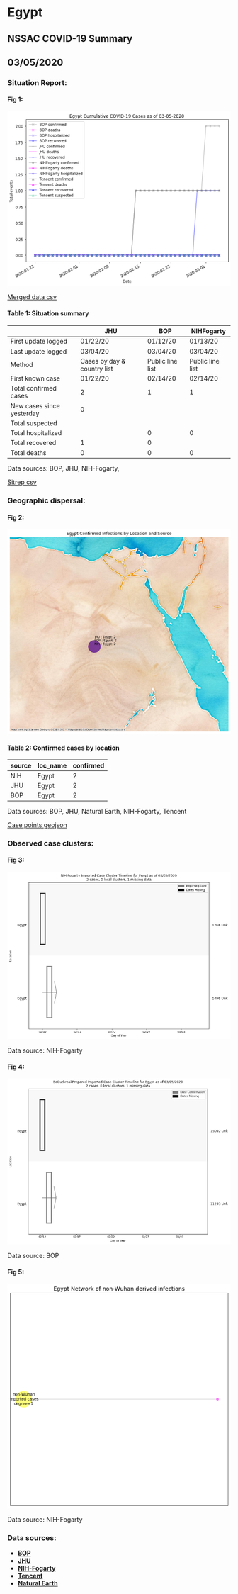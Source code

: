 # Egypt
## NSSAC COVID-19 Summary
## 03/05/2020



### Situation Report:
#### Fig 1:
![Egypt cases](../merged_histories/Egypt_merged_histories.png)

[Merged data csv](https://github.com/SchlittDataSci/SchlittDataSci.github.io/blob/master/data/tables/Egypt_merged_daily.csv)

#### Table 1: Situation summary


|                           | JHU                         | BOP              | NIHFogarty       |
|---------------------------|-----------------------------|------------------|------------------|
| First update logged       | 01/22/20                    | 01/12/20         | 01/13/20         |
| Last update logged        | 03/04/20                    | 03/04/20         | 03/04/20         |
| Method                    | Cases by day & country list | Public line list | Public line list |
| First known case          | 01/22/20                    | 02/14/20         | 02/14/20         |
| Total confirmed cases     | 2                           | 1                | 1                |
| New cases since yesterday | 0                           |                  |                  |
| Total suspected           |                             |                  |                  |
| Total hospitalized        |                             | 0                | 0                |
| Total recovered           | 1                           | 0                |                  |
| Total deaths              | 0                           | 0                | 0                |

Data sources: BOP, JHU, NIH-Fogarty, 


[Sitrep csv](https://github.com/SchlittDataSci/SchlittDataSci.github.io/blob/master/data/tables/Egypt_sitrep.csv)

### Geographic dispersal:
#### Fig 2:
![Egypt mapped](../case_locs/Egypt_case_locs.png)

#### Table 2: Confirmed cases by location


| source   | loc_name   |   confirmed |
|----------|------------|-------------|
| NIH      | Egypt      |           2 |
| JHU      | Egypt      |           2 |
| BOP      | Egypt      |           2 |

Data sources: BOP, JHU, Natural Earth, NIH-Fogarty, Tencent


[Case points geojson](https://github.com/SchlittDataSci/SchlittDataSci.github.io/blob/master/data/shapes/Egypt_case_locs.geojson)

### Observed case clusters:
#### Fig 3:
![Egypt cases](../cluster_analysis/Egypt_imported_cases_NIHFogarty.png)



Data source: NIH-Fogarty


#### Fig 4:
![Egypt cases](../cluster_analysis/Egypt_imported_cases_BOP.png)



Data source: BOP


#### Fig 5:
![Egypt network](../autochthonous_networks/Egypt_network.png)



Data source: NIH-Fogarty


### Data sources:
* **[BOP](https://github.com/beoutbreakprepared/nCoV2019)**
* **[JHU](https://github.com/CSSEGISandData/COVID-19)** 
* **[NIH-Fogarty](https://docs.google.com/spreadsheets/d/1jS24DjSPVWa4iuxuD4OAXrE3QeI8c9BC1hSlqr-NMiU/edit#gid=1187587451)** 
* **[Tencent](https://news.qq.com/zt2020/page/feiyan.htm)**
* **[Natural Earth](https://www.naturalearthdata.com/forums/forum/natural-earth-map-data/cultural-vectors/admin-1-states-provinces-and-their-boundaries/)**

<!-- Global site tag (gtag.js) - Google Analytics -->
<script async src="https://www.googletagmanager.com/gtag/js?id=UA-158816269-1"></script>
<script>
  window.dataLayer = window.dataLayer || [];
  function gtag(){dataLayer.push(arguments);}
  gtag('js', new Date());

  gtag('config', 'UA-158816269-1');
</script>